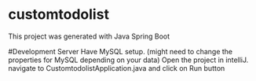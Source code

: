 # customtodolist
This project was generated with Java Spring Boot

#Development Server
Have MySQL setup. (might need to change the properties for MySQL depending on your data)
Open the project in intelliJ. 
navigate to CustomtodolistApplication.java and click on Run button
